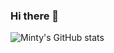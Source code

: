 ### Hi there 👋

<!--
**MININT2/MININT2** is a ✨ _special_ ✨ repository because its `README.md` (this file) appears on your GitHub profile.

Here are some ideas to get you started:

- 🔭 I’m currently working on ...
- 🌱 I’m currently learning ...
- 👯 I’m looking to collaborate on ...
- 🤔 I’m looking for help with ...
- 💬 Ask me about ...
- 📫 How to reach me: ...
- 😄 Pronouns: ...
- ⚡ Fun fact: ...
-->
![Minty's GitHub stats](https://github-readme-stats.vercel.app/api?username=minint2&count_private=true&show_icons=true&theme=dark)
